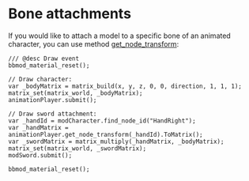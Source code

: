 # Bone attachments
If you would like to attach a model to a specific bone of an animated character,
you can use method [get_node_transform](./BBMOD_AnimationPlayer.get_node_transform.html):

```gml
/// @desc Draw event
bbmod_material_reset();

// Draw character:
var _bodyMatrix = matrix_build(x, y, z, 0, 0, direction, 1, 1, 1);
matrix_set(matrix_world, _bodyMatrix);
animationPlayer.submit();

// Draw sword attachment:
var _handId = modCharacter.find_node_id("HandRight");
var _handMatrix = animationPlayer.get_node_transform(_handId).ToMatrix();
var _swordMatrix = matrix_multiply(_handMatrix, _bodyMatrix);
matrix_set(matrix_world, _swordMatrix);
modSword.submit();

bbmod_material_reset();
```
